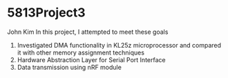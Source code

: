 # 5813Project3
John Kim
In this project, I attempted to meet these goals
1. Investigated DMA functionality in KL25z microprocessor and compared it with other memory assignment techniques
2. Hardware Abstraction Layer for Serial Port Interface
3. Data transmission using nRF module
